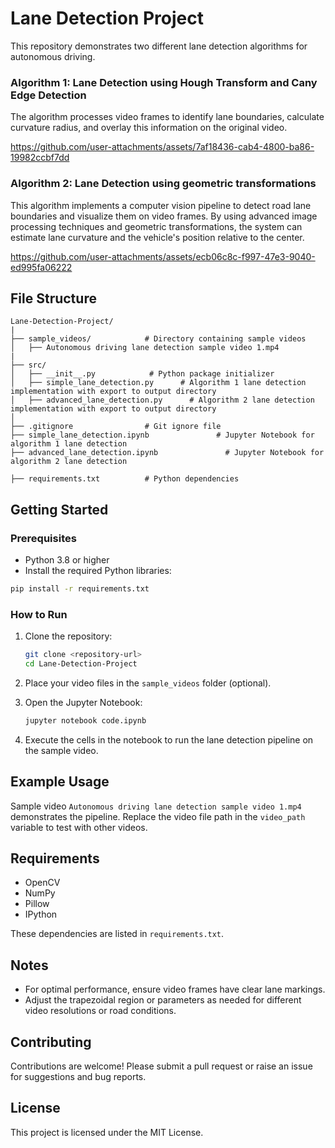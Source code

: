 # Lane Detection Project

This repository demonstrates two different lane detection algorithms for autonomous driving. 

### Algorithm 1: Lane Detection using Hough Transform and Cany Edge Detection
The algorithm processes video frames to identify lane boundaries, calculate curvature radius, and overlay this information on the original video.


https://github.com/user-attachments/assets/7af18436-cab4-4800-ba86-19982ccbf7dd



### Algorithm 2: Lane Detection using geometric transformations
This algorithm implements a computer vision pipeline to detect road lane boundaries and visualize them on video frames. By using advanced image processing techniques and geometric transformations, the system can estimate lane curvature and the vehicle's position relative to the center.


https://github.com/user-attachments/assets/ecb06c8c-f997-47e3-9040-ed995fa06222


## File Structure
```
Lane-Detection-Project/
|
├── sample_videos/            # Directory containing sample videos
│   ├── Autonomous driving lane detection sample video 1.mp4
|
├── src/
│   ├── __init__.py            # Python package initializer
│   ├── simple_lane_detection.py      # Algorithm 1 lane detection implementation with export to output directory
│   ├── advanced_lane_detection.py      # Algorithm 2 lane detection implementation with export to output directory
│
├── .gitignore                # Git ignore file
├── simple_lane_detection.ipynb               # Jupyter Notebook for algorithm 1 lane detection
├── advanced_lane_detection.ipynb               # Jupyter Notebook for algorithm 2 lane detection

├── requirements.txt          # Python dependencies
```

## Getting Started

### Prerequisites
- Python 3.8 or higher
- Install the required Python libraries:

```bash
pip install -r requirements.txt
```

### How to Run

1. Clone the repository:
   ```bash
   git clone <repository-url>
   cd Lane-Detection-Project
   ```

2. Place your video files in the `sample_videos` folder (optional).

3. Open the Jupyter Notebook:
   ```bash
   jupyter notebook code.ipynb
   ```

4. Execute the cells in the notebook to run the lane detection pipeline on the sample video.

## Example Usage
Sample video `Autonomous driving lane detection sample video 1.mp4` demonstrates the pipeline. Replace the video file path in the `video_path` variable to test with other videos.

## Requirements
- OpenCV
- NumPy
- Pillow
- IPython

These dependencies are listed in `requirements.txt`.

## Notes
- For optimal performance, ensure video frames have clear lane markings.
- Adjust the trapezoidal region or parameters as needed for different video resolutions or road conditions.

## Contributing
Contributions are welcome! Please submit a pull request or raise an issue for suggestions and bug reports.

## License
This project is licensed under the MIT License.

